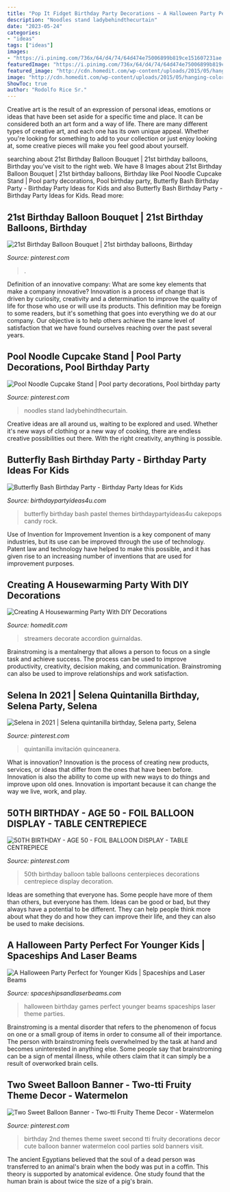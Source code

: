 ```yaml
---
title: "Pop It Fidget Birthday Party Decorations ~ A Halloween Party Perfect For Younger Kids"
description: "Noodles stand ladybehindthecurtain"
date: "2023-05-24"
categories:
- "ideas"
tags: ["ideas"]
images:
- "https://i.pinimg.com/736x/64/d4/74/64d474e75006899b819ce151607231ae.jpg"
featuredImage: "https://i.pinimg.com/736x/64/d4/74/64d474e75006899b819ce151607231ae.jpg"
featured_image: "http://cdn.homedit.com/wp-content/uploads/2015/05/hanging-colorful-streamers.jpg"
image: "http://cdn.homedit.com/wp-content/uploads/2015/05/hanging-colorful-streamers.jpg"
ShowToc: true
author: "Rodolfo Rice Sr."
---
```



Creative art is the result of an expression of personal ideas, emotions or ideas that have been set aside for a specific time and place. It can be considered both an art form and a way of life. There are many different types of creative art, and each one has its own unique appeal. Whether you're looking for something to add to your collection or just enjoy looking at, some creative pieces will make you feel good about yourself.

	

		
searching about 21st Birthday Balloon Bouquet | 21st birthday balloons, Birthday you've visit to the right web. We have 8 Images about 21st Birthday Balloon Bouquet | 21st birthday balloons, Birthday like Pool Noodle Cupcake Stand | Pool party decorations, Pool birthday party, Butterfly Bash Birthday Party - Birthday Party Ideas for Kids and also Butterfly Bash Birthday Party - Birthday Party Ideas for Kids. Read more:
		
    
## 21st Birthday Balloon Bouquet | 21st Birthday Balloons, Birthday

<img loading=lazy src="https://i.pinimg.com/736x/64/d4/74/64d474e75006899b819ce151607231ae.jpg" onerror="this.onerror=null;this.src='https://tse4.mm.bing.net/th?id=OIP.lMnoVkVzq858VuqamDDrYQHaJ-&amp;pid=15.1';" alt="21st Birthday Balloon Bouquet | 21st birthday balloons, Birthday">

_Source: pinterest.com_

>. 

	

Definition of an innovative company: What are some key elements that make a company innovative?
Innovation is a process of change that is driven by curiosity, creativity and a determination to improve the quality of life for those who use or will use its products. This definition may be foreign to some readers, but it's something that goes into everything we do at our company. Our objective is to help others achieve the same level of satisfaction that we have found ourselves reaching over the past several years.

    
## Pool Noodle Cupcake Stand | Pool Party Decorations, Pool Birthday Party

<img loading=lazy src="https://i.pinimg.com/736x/6b/d6/33/6bd63374b3268997a7488ee2f01f0732.jpg" onerror="this.onerror=null;this.src='https://tse1.mm.bing.net/th?id=OIP.I4URRXWMs9cjXWGLS2tKrgHaLH&amp;pid=15.1';" alt="Pool Noodle Cupcake Stand | Pool party decorations, Pool birthday party">

_Source: pinterest.com_

>noodles stand ladybehindthecurtain. 

	

Creative ideas are all around us, waiting to be explored and used. Whether it's new ways of clothing or a new way of cooking, there are endless creative possibilities out there. With the right creativity, anything is possible.

    
## Butterfly Bash Birthday Party - Birthday Party Ideas For Kids

<img loading=lazy src="https://www.birthdaypartyideas4u.com/wp-content/uploads/2015/07/pastel-Butterfly-Birthday-Party-cakepops-and-rock-candy-550x733.jpg" onerror="this.onerror=null;this.src='https://tse2.mm.bing.net/th?id=OIP.75Gz4j66FhBjHdJm4IxfGQHaJ3&amp;pid=15.1';" alt="Butterfly Bash Birthday Party - Birthday Party Ideas for Kids">

_Source: birthdaypartyideas4u.com_

>butterfly birthday bash pastel themes birthdaypartyideas4u cakepops candy rock. 

	

Use of Invention for Improvement
Invention is a key component of many industries, but its use can be improved through the use of technology. Patent law and technology have helped to make this possible, and it has given rise to an increasing number of inventions that are used for improvement purposes.

    
## Creating A Housewarming Party With DIY Decorations

<img loading=lazy src="http://cdn.homedit.com/wp-content/uploads/2015/05/hanging-colorful-streamers.jpg" onerror="this.onerror=null;this.src='https://tse4.mm.bing.net/th?id=OIP.ZGgG0KZo8sUPJAflqJzIgwHaLg&amp;pid=15.1';" alt="Creating A Housewarming Party With DIY Decorations">

_Source: homedit.com_

>streamers decorate accordion guirnaldas. 

	

Brainstroming is a mentalnergy that allows a person to focus on a single task and achieve success. The process can be used to improve productivity, creativity, decision making, and communication. Brainstroming can also be used to improve relationships and work satisfaction.

    
## Selena In 2021 | Selena Quintanilla Birthday, Selena Party, Selena

<img loading=lazy src="https://i.pinimg.com/736x/b2/a1/e7/b2a1e74997fd9d5ea5c051ee92060fc6.jpg" onerror="this.onerror=null;this.src='https://tse3.mm.bing.net/th?id=OIP.ybdqOaMgKzm6Wamcr0lKZwHaJ4&amp;pid=15.1';" alt="Selena in 2021 | Selena quintanilla birthday, Selena party, Selena">

_Source: pinterest.com_

>quintanilla invitación quinceanera. 

	

What is innovation?
Innovation is the process of creating new products, services, or ideas that differ from the ones that have been before. Innovation is also the ability to come up with new ways to do things and improve upon old ones. Innovation is important because it can change the way we live, work, and play.

    
## 50TH BIRTHDAY - AGE 50 - FOIL BALLOON DISPLAY - TABLE CENTREPIECE

<img loading=lazy src="https://i.pinimg.com/736x/0f/ea/b3/0feab307f19bc1f2e673f5cb991ffbfa.jpg" onerror="this.onerror=null;this.src='https://tse4.mm.bing.net/th?id=OIP.8N7GAMfDjhpzF7nyEmyNggHaQD&amp;pid=15.1';" alt="50TH BIRTHDAY - AGE 50 - FOIL BALLOON DISPLAY - TABLE CENTREPIECE">

_Source: pinterest.com_

>50th birthday balloon table balloons centerpieces decorations centrepiece display decoration. 

	

Ideas are something that everyone has. Some people have more of them than others, but everyone has them. Ideas can be good or bad, but they always have a potential to be different. They can help people think more about what they do and how they can improve their life, and they can also be used to make decisions.

    
## A Halloween Party Perfect For Younger Kids | Spaceships And Laser Beams

<img loading=lazy src="http://spaceshipsandlaserbeams.com/wp-content/uploads/2015/09/halloween-party-ideas-kids-009.jpg" onerror="this.onerror=null;this.src='https://tse4.mm.bing.net/th?id=OIP.b2twm2jyoNUdGBuhoEZP_AHaLH&amp;pid=15.1';" alt="A Halloween Party Perfect for Younger Kids | Spaceships and Laser Beams">

_Source: spaceshipsandlaserbeams.com_

>halloween birthday games perfect younger beams spaceships laser theme parties. 

	

Brainstroming is a mental disorder that refers to the phenomenon of focus on one or a small group of items in order to consume all of their importance. The person with brainstroming feels overwhelmed by the task at hand and becomes uninterested in anything else. Some people say that brainstroming can be a sign of mental illness, while others claim that it can simply be a result of overworked brain cells.

    
## Two Sweet Balloon Banner - Two-tti Fruity Theme Decor - Watermelon

<img loading=lazy src="https://i.pinimg.com/736x/73/45/05/734505068ce5a4a6a4419cb791a6c090.jpg" onerror="this.onerror=null;this.src='https://tse4.mm.bing.net/th?id=OIP.CYkkM6jiagFWROSN4-pyngHaKb&amp;pid=15.1';" alt="Two Sweet Balloon Banner - Two-tti Fruity Theme Decor - Watermelon">

_Source: pinterest.com_

>birthday 2nd themes theme sweet second tti fruity decorations decor cute balloon banner watermelon cool parties sold banners visit. 

	

The ancient Egyptians believed that the soul of a dead person was transferred to an animal's brain when the body was put in a coffin. This theory is supported by anatomical evidence. One study found that the human brain is about twice the size of a pig's brain.

